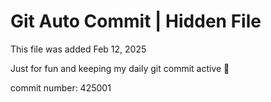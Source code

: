 # Git Auto Commit | Hidden File

This file was added Feb 12, 2025

Just for fun and keeping my daily git commit active 🤪

commit number: 425001
